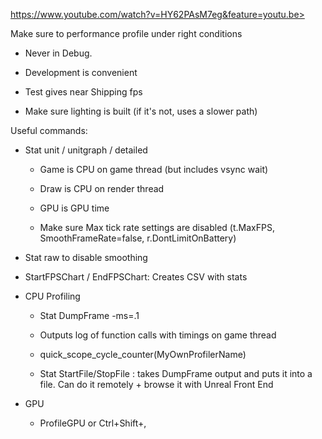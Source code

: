 https://www.youtube.com/watch?v=HY62PAsM7eg&feature=youtu.be>

Make sure to performance profile under right conditions

- Never in Debug.

- Development is convenient

- Test gives near Shipping fps

- Make sure lighting is built (if it's not, uses a slower path)

Useful commands:

- Stat unit / unitgraph / detailed

  - Game is CPU on game thread (but includes vsync wait)

  - Draw is CPU on render thread

  - GPU is GPU time

  - Make sure Max tick rate settings are disabled (t.MaxFPS, SmoothFrameRate=false, r.DontLimitOnBattery)

- Stat raw to disable smoothing

- StartFPSChart / EndFPSChart: Creates CSV with stats

- CPU Profiling

  - Stat DumpFrame -ms=.1

  - Outputs log of function calls with timings on game thread

  - quick_scope_cycle_counter(MyOwnProfilerName)

  - Stat StartFile/StopFile : takes DumpFrame output and puts it into a file. Can do it remotely + browse it with Unreal Front End

- GPU

  - ProfileGPU or Ctrl+Shift+,
